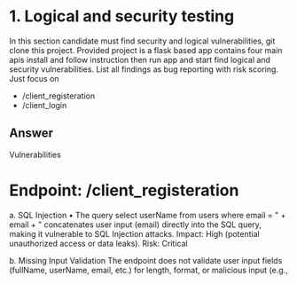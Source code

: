 # 1. Logical and security testing
In this section candidate must find security and logical vulnerabilities, git clone this
project. Provided project is a flask based app contains four main apis install and follow
instruction then run app and start find logical and security vulnerabilities. List all findings
as bug reporting with risk scoring.
Just focus on
- /client_registeration
- /client_login

## Answer
Vulnerabilities
# Endpoint: /client_registeration

a. SQL Injection
•	The query select userName from users where email = " + email + " concatenates user input (email) directly into the SQL query, making it vulnerable to SQL Injection attacks.
Impact: High (potential unauthorized access or data leaks).
Risk: Critical

b. Missing Input Validation
The endpoint does not validate user input fields (fullName, userName, email, etc.) for length, format, or malicious input (e.g., <script> tags).
Impact: Medium (leads to potential XSS or database corruption).
Risk: High

c. Weak Password Storage
Passwords are stored in plaintext in the database.
Impact: High (user credentials can be compromised if the database is breached).
Risk: Critical

d. Email Enumeration
The API responds with {'msg':'Email already Exist'} if the email is found in the database. This allows attackers to check if specific emails are registered.
Impact: Medium.
Risk: High


# /client_login

a. SQL Injection
The queries select privillage from users where email = " + email + " and password = " + password + " and similar ones concatenate user inputs (email, password) directly into the SQL query, making it vulnerable to SQL Injection attacks.\
Impact: High.

b. Weak Authentication
Psswords are compared directly in plaintext, and there is no rate limiting for login attempts.
Impact: High.
verall Risk: Critical

c. JWT Token Without Expiry
he JWT generated does not have an expiration time, allowing tokens to remain valid indefinitely if leaked.
Impact: High.
Risk: High

